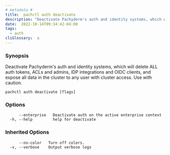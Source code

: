 ```yaml
---
# metadata # 
title:  pachctl auth deactivate
description: "Deactivate Pachyderm's auth and identity systems, which will delete ALL auth tokens, ACLs and admins, IDP integrations and OIDC clients, and expose all data in the cluster to any user with cluster access. Use with caution."
date:  2022-10-14T09:34:42-04:00
tags:
  - auth
cliGlossary:  a
---
```


### Synopsis

Deactivate Pachyderm's auth and identity systems, which will delete ALL auth tokens, ACLs and admins, IDP integrations and OIDC clients, and expose all data in the cluster to any user with cluster access. Use with caution.

```
pachctl auth deactivate [flags]
```

### Options

```
      --enterprise   Deactivate auth on the active enterprise context
  -h, --help         help for deactivate
```

### Inherited Options

```
      --no-color   Turn off colors.
  -v, --verbose    Output verbose logs
```

